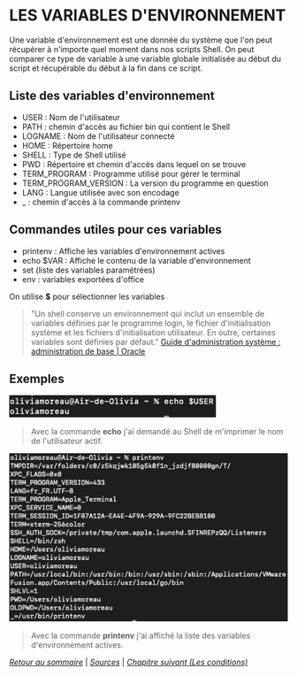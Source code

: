 # LES VARIABLES D'ENVIRONNEMENT

Une variable d'environnement est une donnée du système que l'on peut récupérer à n'importe quel moment dans nos scripts Shell. On peut comparer ce type de variable à une variable globale initialisée au début du script et récupérable du début à la fin dans ce script.

## Liste des variables d'environnement

* USER : Nom de l'utilisateur
* PATH : chemin d'accès au fichier bin qui contient le Shell
* LOGNAME : Nom de l'utilisateur connecté
* HOME : Répertoire home
* SHELL : Type de Shell utilisé
* PWD : Répertoire et chemin d'accès dans lequel on se trouve
* TERM_PROGRAM : Programme utilisé pour gérer le terminal
* TERM_PROGRAM_VERSION : La version du programme en question
* LANG : Langue utilisée avec son encodage
* _ : chemin d'accès à la commande printenv



## Commandes utiles pour ces variables

* printenv : Affiche les variables d'environnement actives
* echo $VAR : Affiche le contenu de la variable d'environnement 
* set (liste des variables paramétrées)
* env : variables exportées d'office 

On utilise **$** pour sélectionner les variables

>"Un shell conserve un environnement qui inclut un ensemble de variables définies par le programme login, le fichier d'initialisation système et les fichiers d'initialisation utilisateur. En outre, certaines variables sont définies par défaut." [Guide d'administration système : administration de base | Oracle](https://docs.oracle.com/cd/E24843_01/html/E23288/userconcept-23295.html)

## Exemples

![var](./img/var.png)

> Avec la commande **echo** j'ai demandé au Shell de m'imprimer le nom de l'utilisateur actif. 

![printenv](./img/printenv.png)

> Avec la commande **printenv** j'ai affiché la liste des variables d'environnement actives.

*[Retour au sommaire](./README.md)* | 
*[Sources](./sources.md)* | *[Chapitre suivant (Les conditions)](./conditions.md)*